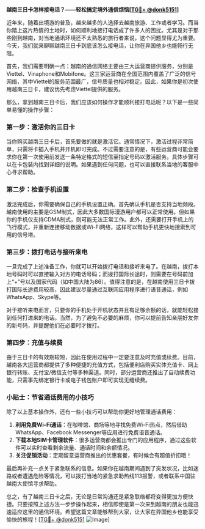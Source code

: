 **越南三日卡怎样接电话？——轻松搞定境外通信烦恼[[TG💪+ @donk5151](https://t.me/s/donk5151)]**

近年来，随着出境游的普及，越来越多的人选择去越南旅游、工作或者学习。而当你踏上这片热情的土地时，如何顺利地接打电话成了许多人的困扰。尤其是对于那些刚到越南，对当地通讯环境还不太熟悉的旅行者来说，这个问题显得尤为重要。今天，我们就来聊聊越南三日卡到底该怎么接电话，让你在异国他乡也能畅行无阻。

首先，我们需要明确一点：越南的通信网络主要由三大运营商提供服务，分别是Viettel、Vinaphone和Mobifone。这三家运营商在全国范围内覆盖了广泛的信号网络，其中Viettel的服务范围最广，信号质量也相对稳定。因此，如果你是初次使用越南三日卡，建议优先考虑Viettel提供的服务。

那么，拿到越南三日卡后，我们应该如何操作才能顺利接打电话呢？以下是一些简单易懂的操作步骤：

### 第一步：激活你的三日卡

当你购买越南三日卡后，首先要做的就是激活它。通常情况下，激活过程非常简单，只需将卡插入手机并开机即可完成。不过需要注意的是，有些运营商可能会要求你在第一次使用前发送一条特定格式的短信至指定号码以激活服务。具体步骤可以在卡包装内找到详细的说明。如果遇到任何问题，也可以直接联系当地的客服中心寻求帮助。

### 第二步：检查手机设置

激活完成后，你需要确保自己的手机设置正确。首先确认手机是否支持当地频段。越南使用的主要是GSM制式，因此大多数国际漫游用户都可以正常使用。但如果你的手机仅支持CDMA制式，则可能无法正常工作。此外，还需要打开手机上的飞行模式，并重新连接移动数据或Wi-Fi网络，这样可以帮助手机更快地搜索到可用的信号塔。

### 第三步：拨打电话与接听来电

一旦完成了上述准备工作，你就可以开始拨打电话和接听来电了。在越南，拨打本地号码时可以直接输入对方的电话号码；而拨打国际长途时，则需要在号码前加上“+”号以及国家代码（如中国大陆为86）。值得注意的是，在越南使用三日卡拨打国际长途费用较高，因此建议尽量通过互联网应用程序进行语音通话，例如WhatsApp、Skype等。

对于接听来电而言，只要你的手机处于开机状态并且有足够余额的话，就能轻松接到任何打进来的电话。当然，为了避免不必要的麻烦，你可以提前告知亲朋好友你的新号码，并提醒他们在必要时才拨打。

### 第四步：充值与续费

由于三日卡的有效期较短，因此在使用过程中一定要注意及时充值或续费。目前，越南各大运营商都提供了多种便捷的充值方式，包括便利店购买实体充值卡、网上银行转账、支付宝/微信支付等多种渠道。同时，部分运营商还推出了自动续费功能，只需事先绑定银行卡或电子钱包账户即可实现无缝续费。

### 小贴士：节省通话费用的小技巧

除了以上基本操作外，还有一些小技巧可以帮助你更好地管理通话费用：

1. **利用免费Wi-Fi通话**：在咖啡馆、商场等地寻找免费Wi-Fi热点，然后借助WhatsApp、Facebook Messenger等应用进行免费语音通话。
2. **下载本地SIM卡管理软件**：很多运营商都会推出专门的应用程序，通过这些软件可以实时查看剩余流量、通话时间和余额情况。
3. **关注促销活动**：定期留意运营商推出的优惠套餐，有时候会有超值折扣哦！

最后再补充一点关于紧急联系的信息。如果你在越南期间遇到了突发状况，比如迷路或者遭遇危险等情况，可以拨打当地的紧急求助热线113报警，或者联系中国驻越南大使馆寻求帮助。

总之，有了越南三日卡之后，无论是日常沟通还是紧急联络都将变得更加方便快捷。只要按照上述方法一步步操作起来，相信即使是第一次来到越南的朋友也能迅速适应这里的通信环境。希望这篇文章能够帮到大家，让大家在异国他乡也能享受愉快的旅程！[[TG💪+ @donk5151](https://t.me/s/donk5151) ![Image](https://i.postimg.cc/rwNCRYN7/Snipaste-2025-04-30-17-27-05.png)]